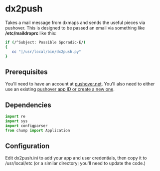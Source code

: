 # dx2push
Takes a mail message from dxmaps and sends the useful pieces via pushover. This is designed to be passed an email via something like **/etc/maildroprc** like this:

```bash
if (/^Subject: Possible Sporadic-E/)
{
   cc "|/usr/local/bin/dx2push.py"
}
```
## Prerequisites

You'll need to have an account at [pushover.net](https://pushover.net/). You'll also need to either use an existing [pushover app ID or create a new one](https://pushover.net/apps).

## Dependencies

```python
import re
import sys
import configparser
from chump import Application
```
## Configuration
Edit dx2push.ini to add your app and user credentials, then copy it to /usr/local/etc (or a similar directory; you'll need to update the code.)
